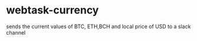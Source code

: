 # webtask-currency
sends the current values of BTC, ETH,BCH and local price of USD to a slack channel
